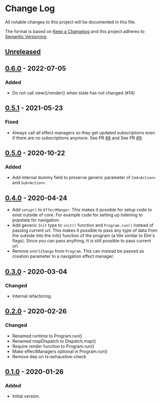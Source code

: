 # Change Log

All notable changes to this project will be documented in this file.

The format is based on [Keep a Changelog](http://keepachangelog.com/)
and this project adheres to [Semantic Versioning](http://semver.org/).

## [Unreleased](https://github.com/typescript-tea/core/compare/v0.6.0...master)

## [0.6.0](https://github.com/typescript-tea/core/compare/v0.5.1...0.6.0) - 2022-07-05

### Added

- Do not call view()/render() when state has not changed (#14)

## [0.5.1](https://github.com/typescript-tea/core/compare/v0.5.0...0.5.1) - 2021-05-23

### Fixed

- Always call all effect managers so they get updated subscriptions even if there are no subscriptions anymore. See PR [#8](https://github.com/typescript-tea/core/pull/8) and See PR [#9](https://github.com/typescript-tea/core/pull/9).

## [0.5.0](https://github.com/typescript-tea/core/compare/v0.4.0...0.5.0) - 2020-10-22

### Added

- Add internal dummy field to preserve generic parameter of `Cmd<Action>` and `Sub<Action>`.

## [0.4.0](https://github.com/typescript-tea/core/compare/v0.3.0...0.4.0) - 2020-04-24

- Add `setup()` to `EffectManger`. This makes it possible for setup code to exist outside of core. For example code for setting up listening to popstate for navigation.
- Add generic `Init` type to `init()` function and `Program.run()` instead of passing current url. This makes it possible to pass any type of data from the outside into the init() function of the program (a litle similar to Elm's flags). Since you can pass anything, tt is still possible to pass current url.
- Remove `onUrlChange` from `Program`. This can instead be passed as creation parameter to a navigation effect manager.

## [0.3.0](https://github.com/typescript-tea/core/compare/v0.2.0...v0.3.0) - 2020-03-04

### Changed

- Internal refactoring.

## [0.2.0](https://github.com/typescript-tea/core/compare/v0.1.0...v0.2.0) - 2020-02-26

### Changed

- Renamed runtime to Program.run()
- Renamed mapDispatch to Dispatch.map()
- Require render function to Program.run()
- Make effectManagers optional in Program.run()
- Remove dep on ts-exhaustive-check

## [0.1.0](https://github.com/typescript-tea/core/compare/v0.1.0...v0.1.0) - 2020-01-26

### Added

- Initial version.
